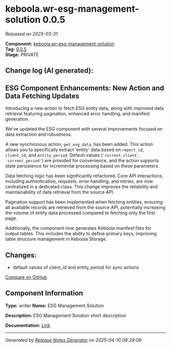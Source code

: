 #  keboola.wr-esg-management-solution 0.0.5

_Released on 2025-03-31_

**Component:** [keboola.wr-esg-management-solution](https://github.com/keboola/component-esg)  
**Tag:** [0.0.5](https://github.com/keboola/component-esg/releases/tag/0.0.5)  
**Stage:** PRIVATE


## Change log (AI generated):
## ESG Component Enhancements: New Action and Data Fetching Updates
Introducing a new action to fetch ESG entity data, along with improved data retrieval featuring pagination, enhanced error handling, and manifest generation.

We've updated the ESG component with several improvements focused on data extraction and robustness.

A new synchronous action, `get_esg_data`, has been added. This action allows you to specifically extract 'entity' data based on `report_id`, `client_id`, and `entity_period`. Default values (`'current_client'`, `'current_period'`) are provided for convenience, and the action supports state persistence for incremental processing based on these parameters.

Data fetching logic has been significantly refactored. Core API interactions, including authentication, requests, error handling, and retries, are now centralized in a dedicated class. This change improves the reliability and maintainability of data retrieval from the source API.

Pagination support has been implemented when fetching entities, ensuring all available records are retrieved from the source API, potentially increasing the volume of entity data processed compared to fetching only the first page.

Additionally, the component now generates Keboola manifest files for output tables. This includes the ability to define primary keys, improving table structure management in Keboola Storage.



## Changes:



- default values of client_id and entity_period for sync actions 



[Compare on GitHub](https://github.com/keboola/component-esg/compare/0.0.1...0.0.5)



## Component Information
**Type:** writer
**Name:** ESG Management Solution

**Description:** ESG Management Solution short description


**Documentation:** [Link](https://github.com/keboola/component-esg/blob/master/README.md)



---
_Generated by [Release Notes Generator](https://github.com/keboola/release-notes-generator)
on 2025-04-10 06:29:06_